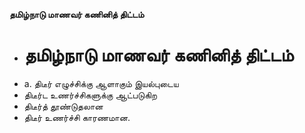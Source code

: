 **தமிழ்நாடு மாணவர் கணினித் திட்டம்**
- # தமிழ்நாடு மாணவர் கணினித் திட்டம்
- a. திடீர் எழுச்சிக்கு ஆளாகும் இயல்புடைய
- திடீர்ட உணர்ச்சிகளுக்கு ஆட்படுகிற
- திடீர்த் தூண்டுதலான
- திடீர் உணர்ச்சி காரணமான.

